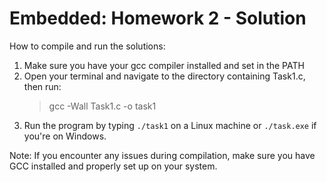 # Embedded: Homework 2 - Solution

How to compile and run the solutions:

1. Make sure you have your gcc compiler installed and set in the PATH
2. Open your terminal and navigate to the directory containing Task1.c, then run:<br>
   <blockquote>gcc -Wall Task1.c -o task1</blockquote>
3. Run the program by typing <code>./task1</code> on a Linux machine or <code>./task.exe</code> if you're on Windows.

Note: If you encounter any issues during compilation, make sure you have GCC installed and properly set up on your system.